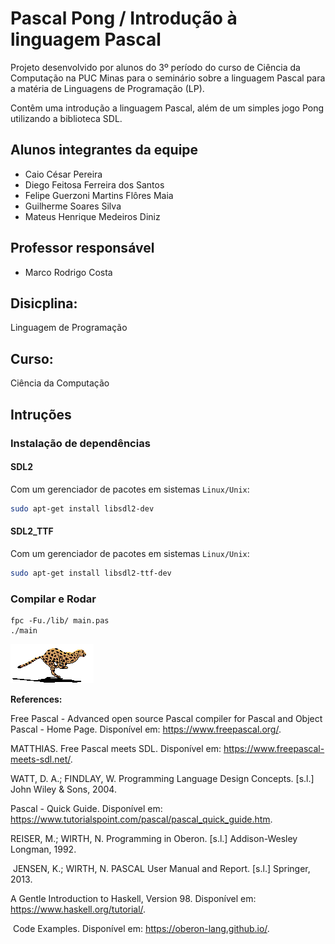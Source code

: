 # Pascal Pong / Introdução à linguagem Pascal

Projeto desenvolvido por alunos do 3º período do curso de Ciência da Computação na PUC Minas para o seminário sobre a linguagem Pascal para a matéria de Linguagens de Programação (LP).

Contêm uma introdução a linguagem Pascal, além de um simples jogo Pong utilizando a biblioteca SDL.

## Alunos integrantes da equipe

* Caio César Pereira
* Diego Feitosa Ferreira dos Santos
* Felipe Guerzoni Martins Flôres Maia
* Guilherme Soares Silva
* Mateus Henrique Medeiros Diniz

## Professor responsável

* Marco Rodrigo Costa

## Disicplina:

Linguagem de Programação

## Curso:

Ciência da Computação

## Intruções
### Instalação de dependências
#### SDL2 

Com um gerenciador de pacotes em sistemas `Linux/Unix`:
```bash
sudo apt-get install libsdl2-dev
```
#### SDL2_TTF 

Com um gerenciador de pacotes em sistemas `Linux/Unix`:
```bash
sudo apt-get install libsdl2-ttf-dev
```
### Compilar e Rodar
    fpc -Fu./lib/ main.pas
    ./main

![Pascal](/images/logo.gif)


**References:**


Free Pascal - Advanced open source Pascal compiler for Pascal and Object Pascal - Home Page. Disponível em: <https://www.freepascal.org/>.
‌

MATTHIAS. Free Pascal meets SDL. Disponível em: <https://www.freepascal-meets-sdl.net/>.


WATT, D. A.; FINDLAY, W. Programming Language Design Concepts. [s.l.] John Wiley & Sons, 2004.
‌

Pascal - Quick Guide. Disponível em: <https://www.tutorialspoint.com/pascal/pascal_quick_guide.htm>.
‌

REISER, M.; WIRTH, N. Programming in Oberon. [s.l.] Addison-Wesley Longman, 1992.

‌
JENSEN, K.; WIRTH, N. PASCAL User Manual and Report. [s.l.] Springer, 2013.
‌

A Gentle Introduction to Haskell, Version 98. Disponível em: <https://www.haskell.org/tutorial/>.

‌
Code Examples. Disponível em: <https://oberon-lang.github.io/>. 

